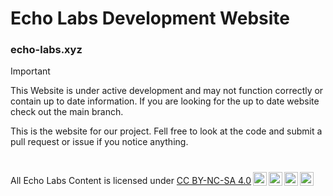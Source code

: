 # Echo Labs Development Website 
### echo-labs.xyz 

> [!IMPORTANT]  
> This Website is under active development and may not function correctly or contain up to date information. If you are looking for the up to date website check out the main branch.
> 
This is the website for our project. Fell free to look at the code and submit a pull request or issue if you notice anything.
#
<div>
   <p xmlns:cc="http://creativecommons.org/ns#" xmlns:dct="http://purl.org/dc/terms/"><span property="dct:title">All Echo Labs Content</span> is licensed under <a href="https://creativecommons.org/licenses/by-nc-sa/4.0/?ref=chooser-v1" target="_blank" rel="license noopener noreferrer" style="display:inline-block;">CC BY-NC-SA 4.0<img style="height:22px!important;margin-left:3px;vertical-align:text-bottom;" src="https://mirrors.creativecommons.org/presskit/icons/cc.svg?ref=chooser-v1" alt=""><img style="height:22px!important;margin-left:3px;vertical-align:text-bottom;" src="https://mirrors.creativecommons.org/presskit/icons/by.svg?ref=chooser-v1" alt=""><img style="height:22px!important;margin-left:3px;vertical-align:text-bottom;" src="https://mirrors.creativecommons.org/presskit/icons/nc.svg?ref=chooser-v1" alt=""><img style="height:22px!important;margin-left:3px;vertical-align:text-bottom;" src="https://mirrors.creativecommons.org/presskit/icons/sa.svg?ref=chooser-v1" alt=""></a></p> 
</div>
